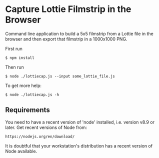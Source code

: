 Capture Lottie Filmstrip in the Browser
=======================================

Command line application to build a 5x5 filmstrip
from a Lottie file in the browser and then export
that filmstrip in a 1000x1000 PNG.

First run

    $ npm install

Then run

    $ node ./lottiecap.js --input some_lottie_file.js

To get more help:

    $ node ./lottiecap.js -h

Requirements
------------

You need to have a recent version of 'node' installed, i.e.  version v8.9 or
later. Get recent versions of Node from:

    https://nodejs.org/en/download/

It is doubtful that your workstation's distribution has a recent version of
Node available.
